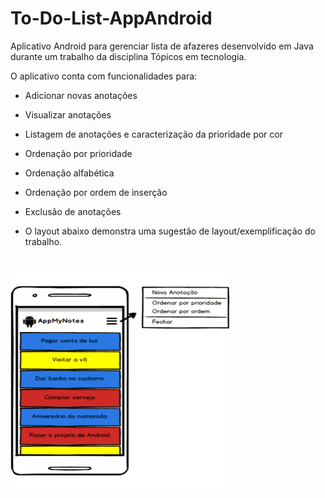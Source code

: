 # To-Do-List-AppAndroid

<p>Aplicativo Android para gerenciar lista de afazeres desenvolvido em Java durante um trabalho da disciplina Tópicos em tecnologia. </p>
<p>O aplicativo conta com funcionalidades para: </p>

* Adicionar novas anotações
* Visualizar anotações
*	Listagem de anotações e caracterização da prioridade por cor
* Ordenação por prioridade
* Ordenação alfabética
* 	Ordenação por ordem de inserção 
* Exclusão de anotações
 
* O layout abaixo demonstra uma sugestão de layout/exemplificação do trabalho.

# 
<img src = "https://github.com/Italoko/To-Do-List-AppAndroid/blob/main/index.png?raw=true?" style="width: 350px; height: 350px"/>




